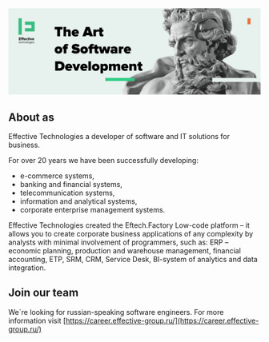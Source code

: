 
<img src="../images/eftech-logo.png" width="900" >

## About as

Effective Technologies a developer of software and IT solutions for business.

For over 20 years we have been successfully developing:

* e-commerce systems,
* banking and financial systems,
* telecommunication systems,
* information and analytical systems,
* corporate enterprise management systems.

Effective Technologies created the Eftech.Factory Low-code platform – it allows you to create corporate business 
applications of any complexity by analysts with minimal involvement of programmers, such as: ERP – economic planning, 
production and warehouse management, financial accounting, ETP, SRM, CRM, Service Desk, BI-system of analytics and data 
integration.

## Join our team

We`re looking for russian-speaking software engineers. For more information visit [https://career.effective-group.ru/](https://career.effective-group.ru/)
